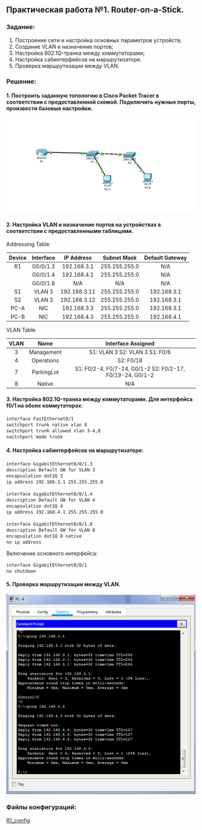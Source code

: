 ## Практическая работа №1. Router-on-a-Stick.

###  Задание:

  1. Построение сети и настройка основных параметров устройств;
  2. Создание VLAN и назначение портов;
  3. Настройка 802.1Q-транка между коммутаторами;
  4. Настройка сабинтерфейсов на маршрутизаторе.
  5. Проверка маршрутизации между VLAN.
  
### Решение:

 #### 1. Построить заданную топологию в Cisco Packet Tracer в соответствии с предоставленной схемой. Подключить нужные порты, произвести базовые настройки. 
  
  ![](https://github.com/sefishin/otus_networks/blob/master/labs/lab01/lab1.png)
  
 #### 2. Настройка VLAN и назначение портов на устройствах в соответствии с предоставленными таблицами.
  
  Addressing Table
  
  | Device | Interface |  IP Address  |  Subnet Mask  | Default Gateway |
  |:------:|:---------:|:------------:|:-------------:|:---------------:|
  | R1     | G0/0/1.3  | 192.168.3.1  | 255.255.255.0 | N/A             |
  |        | G0/0/1.4  | 192.168.4.1  | 255.255.255.0 | N/A             |
  |        | G0/0/1.8  | N/A          | N/A           | N/A             |
  | S1     | VLAN 3    | 192.168.3.11 | 255.255.255.0 | 192.168.3.1     |
  | S2     | VLAN 3    | 192.168.3.12 | 255.255.255.0 | 192.168.3.1     |
  | PC-A   | NIC       | 192.168.3.3  | 255.255.255.0 | 192.168.3.1     |
  | PC-B   | NIC       | 192.168.4.3  | 255.255.255.0 | 192.168.4.1     |

  VLAN Table
  
  | VLAN |    Name    |                      Interface Assigned                     |
  |:----:|:----------:|:-----------------------------------------------------------:|
  | 3    | Management | S1: VLAN 3 S2: VLAN 3 S1: F0/6                              |
  | 4    | Operations | S2: F0/18                                                   |
  | 7    | ParkingLot | S1: F0/2-4, F0/7-24, G0/1-2  S2: F0/2-17, F0/19-24, G0/1-2  |
  | 8    | Native     | N/A                                                         |  


 #### 3. Настройка 802.1Q-транка между коммутаторами. Для интерфейса f0/1 на обоих коммутаторах:
  
    interface FastEthernet0/1
    switchport trunk native vlan 8
    switchport trunk allowed vlan 3-4,8
    switchport mode trunk
 
 #### 4. Настройка сабинтерфейсов на маршрутизаторе:
 
    interface GigabitEthernet0/0/1.3
    description Default GW for VLAN 3
    encapsulation dot1Q 3
    ip address 192.168.3.1 255.255.255.0
  
    interface GigabitEthernet0/0/1.4
    description Default GW for VLAN 4
    encapsulation dot1Q 4
    ip address 192.168.4.1 255.255.255.0
  
    interface GigabitEthernet0/0/1.8
    description Default GW for VLAN 8
    encapsulation dot1Q 8 native
    no ip address
 
   Включение основного интерфейса:
 
    interface GigabitEthernet0/0/1
    no shutdown
 
  #### 5. Проверка маршрутизации между VLAN.
  
  ![](https://github.com/sefishin/otus_networks/blob/master/labs/lab01/ping.png)
 
 ###  Файлы конфигураций:
 [R1_config](https://github.com/sefishin/otus_networks/blob/master/labs/lab01/R1_config)
 
  
  
